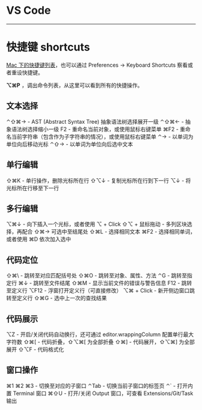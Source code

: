 # VS Code

--------------------------------------------------------------------------------

# 快捷键 shortcuts

[Mac 下的快捷键列表](https://code.visualstudio.com/shortcuts/keyboard-shortcuts-macos.pdf)，也可以通过 Preferences -> Keyboard Shortcuts 察看或者重设快捷键。

**⌥⌘P** ，调出命令列表，从这里可以看到所有的快捷操作。

## 文本选择

⌃⇧⌘→ - AST (Abstract Syntax Tree) 抽象语法树选择展开一级
⌃⇧⌘← - 抽象语法树选择缩小一级
F2 - 重命名当前对象，或使用鼠标右键菜单
⌘F2 - 重命名当前字符串（包含作为子字符串的情况），或使用鼠标右键菜单
⌃→ - 以单词为单位向后移动光标
⌃⇧→ - 以单词为单位向后选中文本

## 单行编辑

⇧⌘K - 单行操作，删除光标所在行
⇧⌥↓ - 复制光标所在行到下一行
⌥↓ - 将光标所在行移至下一行

## 多行编辑

⌥⌘↓ - 向下插入一个光标，或者使用 ⌥ + Click
⇧⌥ + 鼠标拖动 - 多列区块选择，再配合 ⇧⌘→ 可选中至结尾处
⇧⌘L - 选择相同文本
⌘F2 - 选择相同单词，或者使用 ⌘D 依次加入选中

## 代码定位

⇧⌘\ - 跳转至对应匹配括号处
⇧⌘O - 跳转至对象、属性、方法
⌃G - 跳转至指定行
⌘↓ - 跳转至文件结尾
⇧⌘M - 显示当前文件的错误与警告信息
F12 - 跳转至定义行
⌥F12 - 浮窗打开定义行（可直接修改）
⌥⌘ + Click - 新开侧边窗口跳转至定义行
⇧⌘G - 选中上一次的查找结果

## 代码展示

⌥Z - 开启/关闭代码自动换行，还可通过 editor.wrappingColumn 配置单行最大字符数
⇧⌘[ - 代码折叠，⇧⌥⌘[ 为全部折叠
⇧⌘] - 代码展开，⇧⌥⌘] 为全部展开
⇧⌥F - 代码格式化

## 窗口操作

⌘1 ⌘2 ⌘3 - 切换至对应的子窗口
⌃Tab - 切换当前子窗口的标签页
⌃` - 打开内置 Terminal 窗口
⌘⇧U - 打开/关闭 Output 窗口，可查看 Extensions/Git/Task 输出

